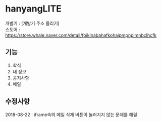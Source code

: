 # hanyangLITE
개발기 : (개발기 주소 올리기)   
스토어 : https://store.whale.naver.com/detail/foiklnabahafkohaipmpnpimnbclhcfk
  
## 기능
1. 학식  
2. 내 정보  
3. 공지사항  
4. 메일  
  
## 수정사항
2018-08-22  : iframe속의 메일 삭제 버튼이 눌러지지 않는 문제를 해결
